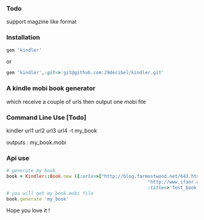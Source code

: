 ### Todo
support magzine like format


### Installation
```ruby
gem 'kindler'
```

or

```ruby
gem 'kindler',:git=>'git@github.com:29decibel/kindler.git'
```
### A kindle mobi book generator
which receive a couple of urls then output one mobi file

### Command Line Use [Todo]
kindler url1 url2 url3 url4 -t my_book

outputs : my_book.mobi

### Api use
```ruby
# generate my book
book = Kindler::Book.new ({:urls=>["http://blog.farmostwood.net/643.html",
													"http://www.ifanr.com/69878","http://www.oneplus.info/archives/455"],
													:title=>'Test_book',:author=>'mike'})
# you will get my_book.mobi file
book.generate 'my_book'
```


Hope you love it !


